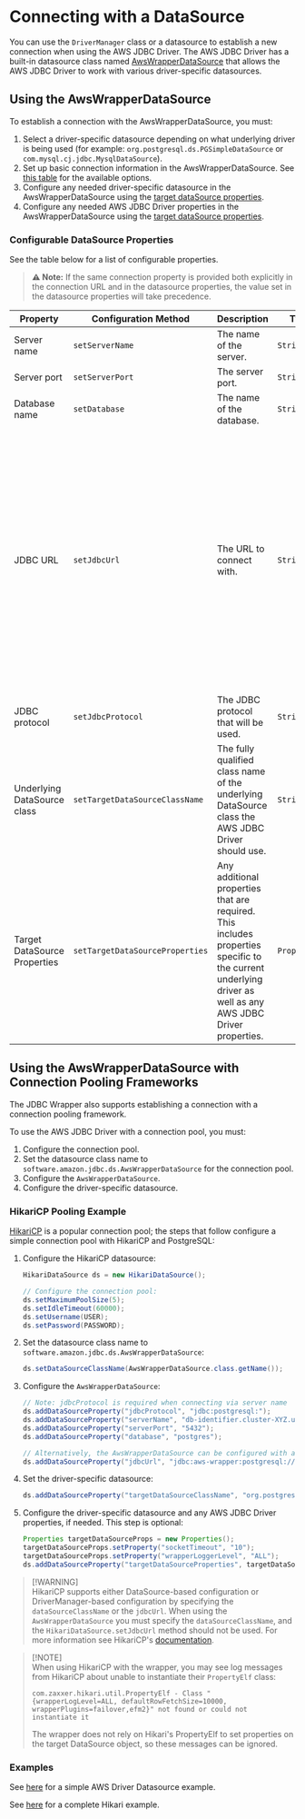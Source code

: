 # Connecting with a DataSource
You can use the `DriverManager` class or a datasource to establish a new connection when using the AWS JDBC Driver. The AWS JDBC Driver has a built-in datasource class named [AwsWrapperDataSource](../../wrapper/src/main/java/software/amazon/jdbc/ds/AwsWrapperDataSource.java) that allows the AWS JDBC Driver to work with various driver-specific datasources.

## Using the AwsWrapperDataSource

To establish a connection with the AwsWrapperDataSource, you must:

1. Select a driver-specific datasource depending on what underlying driver is being used (for example: `org.postgresql.ds.PGSimpleDataSource` or `com.mysql.cj.jdbc.MysqlDataSource`).
2. Set up basic connection information in the AwsWrapperDataSource. See [this table](#configurable-datasource-properties) for the available options.
3. Configure any needed driver-specific datasource in the AwsWrapperDataSource using the [target dataSource properties](#configurable-datasource-properties).
4. Configure any needed AWS JDBC Driver properties in the AwsWrapperDataSource using the [target dataSource properties](#configurable-datasource-properties).

### Configurable DataSource Properties

See the table below for a list of configurable properties.

> **:warning: Note:** If the same connection property is provided both explicitly in the connection URL and in the datasource properties, the value set in the datasource properties will take precedence. 

| Property                     | Configuration Method            | Description                                                                                                                                                | Type         | Required                                                                                                                                                                                                                          | Example                                                                                                   |
|------------------------------|---------------------------------|------------------------------------------------------------------------------------------------------------------------------------------------------------|--------------|-----------------------------------------------------------------------------------------------------------------------------------------------------------------------------------------------------------------------------------|-----------------------------------------------------------------------------------------------------------|
| Server name                  | `setServerName`                 | The name of the server.                                                                                                                                    | `String`     | Yes, if no URL is provided.                                                                                                                                                                                                       | `db-server.mydomain.com`                                                                                  |
| Server port                  | `setServerPort`                 | The server port.                                                                                                                                           | `String`     | No                                                                                                                                                                                                                                | `5432`                                                                                                    |
| Database name                | `setDatabase`                   | The name of the database.                                                                                                                                  | `String`     | No                                                                                                                                                                                                                                | `testDatabase`                                                                                            |
| JDBC URL                     | `setJdbcUrl`                    | The URL to connect with.                                                                                                                                   | `String`     | No. Either URL or server name should be set. If both URL and server name have been set, URL will take precedence. Please note that some drivers, such as MariaDb, require some parameters to be included particularly in the URL. | `jdbc:postgresql://localhost/postgres`                                                                    |
| JDBC protocol                | `setJdbcProtocol`               | The JDBC protocol that will be used.                                                                                                                       | `String`     | Yes, if the JDBC URL has not been set.                                                                                                                                                                                            | `jdbc:postgresql:`                                                                                        |
| Underlying DataSource class  | `setTargetDataSourceClassName`  | The fully qualified class name of the underlying DataSource class the AWS JDBC Driver should use.                                                          | `String`     | Yes, if the JDBC URL has not been set.                                                                                                                                                                                            | `org.postgresql.ds.PGSimpleDataSource`                                                                    |
| Target DataSource Properties | `setTargetDataSourceProperties` | Any additional properties that are required. This includes properties specific to the current underlying driver as well as any AWS JDBC Driver properties. | `Properties` | No                                                                                                                                                                                                                                | See this [example](../../examples/AWSDriverExample/src/main/java/software/amazon/DatasourceExample.java). | 

## Using the AwsWrapperDataSource with Connection Pooling Frameworks

The JDBC Wrapper also supports establishing a connection with a connection pooling framework.

To use the AWS JDBC Driver with a connection pool, you must:

1. Configure the connection pool.
2. Set the datasource class name to `software.amazon.jdbc.ds.AwsWrapperDataSource` for the connection pool.
3. Configure the `AwsWrapperDataSource`.
4. Configure the driver-specific datasource.

### HikariCP Pooling Example

[HikariCP](https://github.com/brettwooldridge/HikariCP) is a popular connection pool; the steps that follow configure a simple connection pool with HikariCP and PostgreSQL:

1. Configure the HikariCP datasource:
   ```java
   HikariDataSource ds = new HikariDataSource();
   
   // Configure the connection pool:
   ds.setMaximumPoolSize(5);
   ds.setIdleTimeout(60000);
   ds.setUsername(USER);
   ds.setPassword(PASSWORD);
   ```

2. Set the datasource class name to `software.amazon.jdbc.ds.AwsWrapperDataSource`:
   ```java
   ds.setDataSourceClassName(AwsWrapperDataSource.class.getName());
   ```

3. Configure the `AwsWrapperDataSource`:
   ```java
   // Note: jdbcProtocol is required when connecting via server name
   ds.addDataSourceProperty("jdbcProtocol", "jdbc:postgresql:");
   ds.addDataSourceProperty("serverName", "db-identifier.cluster-XYZ.us-east-2.rds.amazonaws.com");
   ds.addDataSourceProperty("serverPort", "5432");
   ds.addDataSourceProperty("database", "postgres");
   
   // Alternatively, the AwsWrapperDataSource can be configured with a JDBC URL instead of individual properties as seen above.
   ds.addDataSourceProperty("jdbcUrl", "jdbc:aws-wrapper:postgresql://db-identifier.cluster-XYZ.us-east-2.rds.amazonaws.com:5432/postgres");
   ```

4. Set the driver-specific datasource:
   ```java
   ds.addDataSourceProperty("targetDataSourceClassName", "org.postgresql.ds.PGSimpleDataSource");
    ```

5. Configure the driver-specific datasource and any AWS JDBC Driver properties, if needed. This step is optional:
   ```java
   Properties targetDataSourceProps = new Properties();
   targetDataSourceProps.setProperty("socketTimeout", "10");
   targetDataSourceProps.setProperty("wrapperLoggerLevel", "ALL");
   ds.addDataSourceProperty("targetDataSourceProperties", targetDataSourceProps);
   ```

> [!WARNING]\
> HikariCP supports either DataSource-based configuration or DriverManager-based configuration by specifying the `dataSourceClassName` or the `jdbcUrl`. When using the `AwsWrapperDataSource` you must specify the `dataSourceClassName`, and the  `HikariDataSource.setJdbcUrl` method should not be used. For more information see HikariCP's [documentation](https://github.com/brettwooldridge/HikariCP#gear-configuration-knobs-baby).

> [!NOTE]\
> When using HikariCP with the wrapper, you may see log messages from HikariCP about unable to instantiate their `PropertyElf` class:
> 
> `com.zaxxer.hikari.util.PropertyElf - Class "{wrapperLogLevel=ALL, defaultRowFetchSize=10000, wrapperPlugins=failover,efm2}" not found or could not instantiate it`
> 
> The wrapper does not rely on Hikari's PropertyElf to set properties on the target DataSource object, so these messages can be ignored.

### Examples
See [here](../../examples/AWSDriverExample/src/main/java/software/amazon/DatasourceExample.java) for a simple AWS Driver Datasource example.

See [here](../../examples/HikariExample/src/main/java/software/amazon/HikariExample.java) for a complete Hikari example.
